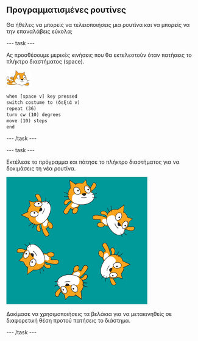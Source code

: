 ## Προγραμματισμένες ρουτίνες

Θα ήθελες να μπορείς να τελειοποιήσεις μια ρουτίνα και να μπορείς να την επαναλάβεις εύκολα;

--- task ---

Ας προσθέσουμε μερικές κινήσεις που θα εκτελεστούν όταν πατήσεις το πλήκτρο διαστήματος (space).

![αντικείμενο κολυμβητή](images/swimmer-sprite.png)

```blocks3
when [space v] key pressed
switch costume to (δεξιά v)
repeat (36)
turn cw (10) degrees
move (10) steps
end
```

--- /task ---

--- task ---

Εκτέλεσε το πρόγραμμα και πάτησε το πλήκτρο διαστήματος για να δοκιμάσεις τη νέα ρουτίνα.

![αντικείμενα που κολυμπούν](images/swim-routine.png)

Δοκίμασε να χρησιμοποιήσεις τα βελάκια για να μετακινηθείς σε διαφορετική θέση προτού πατήσεις το διάστημα.

--- /task ---





